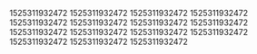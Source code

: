 1525311932472
1525311932472
1525311932472
1525311932472
1525311932472
1525311932472
1525311932472
1525311932472
1525311932472
1525311932472
1525311932472
1525311932472
1525311932472
1525311932472
1525311932472